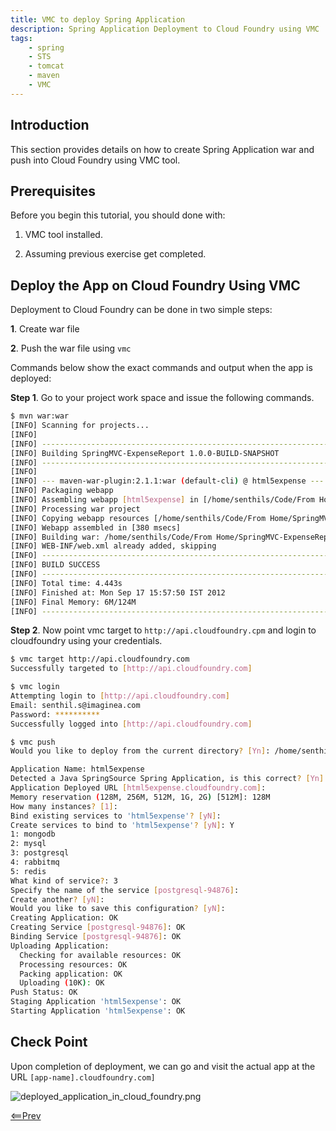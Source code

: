 ```yaml
---
title: VMC to deploy Spring Application
description: Spring Application Deployment to Cloud Foundry using VMC
tags:
    - spring
    - STS
    - tomcat
    - maven
    - VMC
---
```


## Introduction
This section provides details on how to create Spring Application war and push into Cloud Foundry using VMC tool.

## Prerequisites
Before you begin this tutorial, you should done with:

1.  VMC tool installed.

2.  Assuming previous exercise get completed.

## Deploy the App on Cloud Foundry Using VMC
Deployment to Cloud Foundry can be done in two simple steps:

**1**.  Create war file

**2**.  Push the war file using `vmc`

Commands below show the exact commands and output when the app is deployed:

**Step 1**.  Go to your project work space and issue the following commands.

``` bash
$ mvn war:war
[INFO] Scanning for projects...
[INFO]                                                                         
[INFO] ------------------------------------------------------------------------
[INFO] Building SpringMVC-ExpenseReport 1.0.0-BUILD-SNAPSHOT
[INFO] ------------------------------------------------------------------------
[INFO] 
[INFO] --- maven-war-plugin:2.1.1:war (default-cli) @ html5expense ---
[INFO] Packaging webapp
[INFO] Assembling webapp [html5expense] in [/home/senthils/Code/From Home/SpringMVC-ExpenseReport/target/html5expense-1.0.0-BUILD-SNAPSHOT]
[INFO] Processing war project
[INFO] Copying webapp resources [/home/senthils/Code/From Home/SpringMVC-ExpenseReport/src/main/webapp]
[INFO] Webapp assembled in [380 msecs]
[INFO] Building war: /home/senthils/Code/From Home/SpringMVC-ExpenseReport/target/html5expense-1.0.0-BUILD-SNAPSHOT.war
[INFO] WEB-INF/web.xml already added, skipping
[INFO] ------------------------------------------------------------------------
[INFO] BUILD SUCCESS
[INFO] ------------------------------------------------------------------------
[INFO] Total time: 4.443s
[INFO] Finished at: Mon Sep 17 15:57:50 IST 2012
[INFO] Final Memory: 6M/124M
[INFO] ------------------------------------------------------------------------
```
**Step 2**.  Now point vmc target to `http://api.cloudfoundry.cpm` and login to cloudfoundry using your credentials.

```bash
$ vmc target http://api.cloudfoundry.com
Successfully targeted to [http://api.cloudfoundry.com]

$ vmc login
Attempting login to [http://api.cloudfoundry.com]
Email: senthil.s@imaginea.com
Password: **********
Successfully logged into [http://api.cloudfoundry.com]

$ vmc push
Would you like to deploy from the current directory? [Yn]: /home/senthils/.rvm/gems/ruby-1.9.2-head/gems/interact-0.4.8/lib/interact/interactive.rb:569: warning: Insecure world writable dir /home/senthils/Downloads/springsource in PATH, mode 040777

Application Name: html5expense
Detected a Java SpringSource Spring Application, is this correct? [Yn]: Y
Application Deployed URL [html5expense.cloudfoundry.com]: 
Memory reservation (128M, 256M, 512M, 1G, 2G) [512M]: 128M
How many instances? [1]: 
Bind existing services to 'html5expense'? [yN]: 
Create services to bind to 'html5expense'? [yN]: Y
1: mongodb
2: mysql
3: postgresql
4: rabbitmq
5: redis
What kind of service?: 3
Specify the name of the service [postgresql-94876]: 
Create another? [yN]: 
Would you like to save this configuration? [yN]: 
Creating Application: OK
Creating Service [postgresql-94876]: OK
Binding Service [postgresql-94876]: OK
Uploading Application:
  Checking for available resources: OK
  Processing resources: OK
  Packing application: OK
  Uploading (10K): OK   
Push Status: OK
Staging Application 'html5expense': OK                                          
Starting Application 'html5expense': OK
```

## Check Point
Upon completion of deployment, we can go and visit the actual app at the URL `[app-name].cloudfoundry.com]`

![deployed_application_in_cloud_foundry.png](/images/spring_tutorial/deployed_application_in_cloud_foundry.png)


[<==Prev](/frameworks/java/spring/spring-app-deployment-using-STS.html)
